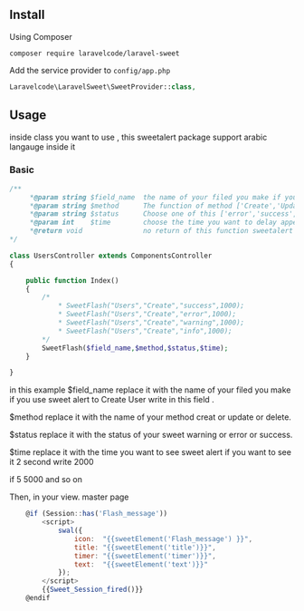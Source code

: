 ## Install

Using Composer

```
composer require laravelcode/laravel-sweet
```

Add the service provider to `config/app.php`

```php
Laravelcode\LaravelSweet\SweetProvider::class,
```


## Usage
inside  class you want to use , this sweetalert package support arabic langauge inside it 


### Basic


```php
/**
     *@param string $field_name  the name of your filed you make if you use it to make user write User.
     *@param string $method      The function of method ['Create','Update','Delete','Edit']
     *@param string $status      Choose one of this ['error','success','warning','info']
     *@param int    $time        choose the time you want to delay appear sweetalert 1 second = 1000 
     *@return void               no return of this function sweetalert it just make session of this .
*/

class UsersController extends ComponentsController
{

    public function Index()
    {
        /*
            * SweetFlash("Users","Create","success",1000);
            * SweetFlash("Users","Create","error",1000);
            * SweetFlash("Users","Create","warning",1000);
            * SweetFlash("Users","Create","info",1000);
        */
        SweetFlash($field_name,$method,$status,$time);
    }

}
```

in this example 
$field_name replace it with the name of your filed you make if you use sweet alert to  Create User write 
in this field . 

$method replace it with the name of your method creat or update or delete.

$status replace it with the status of your sweet warning or error or success.

$time replace it with the time you want to see sweet alert if you want to see it 2 second write 2000

if 5 5000 and so on  


Then, in your view. master page 

```javascript
    @if (Session::has('Flash_message'))
        <script>
            swal({
                icon:  "{{sweetElement('Flash_message') }}",
                title: "{{sweetElement('title')}}",
                timer: "{{sweetElement('timer')}}",
                text:  "{{sweetElement('text')}}"
            });
        </script>
        {{Sweet_Session_fired()}}
    @endif
```

